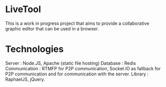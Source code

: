 LiveTool
========

This is a work in progress project that aims to provide a collaborative graphic editor that can be used in a browser.

Technologies
============

Server : Node.JS, Apache (static file hosting)
Database : Redis
Communication : RTMFP for P2P communication, Socket.IO as fallback for P2P communication and for communication with the server.
Library : RaphaelJS, jQuery.
